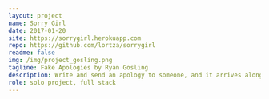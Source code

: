 ```yaml
---
layout: project
name: Sorry Girl
date: 2017-01-20
site: https://sorrygirl.herokuapp.com
repo: https://github.com/lortza/sorrygirl
readme: false
img: /img/project_gosling.png
tagline: Fake Apologies by Ryan Gosling
description: Write and send an apology to someone, and it arrives along with the very forgivable face of Ryan Gosling. You're welcome.
role: solo project, full stack
---
```

